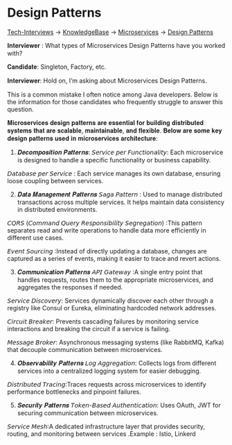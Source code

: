 # Design Patterns

[Tech-Interviews](../../README.md) -> [KnowledgeBase](../KnowledgeBase.md) -> [Microservices](../Microservices/Microservices.md) -> [Design Patterns](DesignPatterns.md)

𝐈𝐧𝐭𝐞𝐫𝐯𝐢𝐞𝐰𝐞𝐫 : What types of Microservices Design Patterns have you worked with?

𝐂𝐚𝐧𝐝𝐢𝐝𝐚𝐭𝐞:  Singleton, Factory, etc.

𝐈𝐧𝐭𝐞𝐫𝐯𝐢𝐞𝐰𝐞𝐫: Hold on, I’m asking about Microservices Design Patterns.

This is a common mistake I often notice among Java developers. Below is the information for those candidates who frequently struggle to answer this question.

𝐌𝐢𝐜𝐫𝐨𝐬𝐞𝐫𝐯𝐢𝐜𝐞𝐬 𝐝𝐞𝐬𝐢𝐠𝐧 𝐩𝐚𝐭𝐭𝐞𝐫𝐧𝐬 𝐚𝐫𝐞 𝐞𝐬𝐬𝐞𝐧𝐭𝐢𝐚𝐥 𝐟𝐨𝐫 𝐛𝐮𝐢𝐥𝐝𝐢𝐧𝐠 𝐝𝐢𝐬𝐭𝐫𝐢𝐛𝐮𝐭𝐞𝐝 𝐬𝐲𝐬𝐭𝐞𝐦𝐬 𝐭𝐡𝐚𝐭 𝐚𝐫𝐞 𝐬𝐜𝐚𝐥𝐚𝐛𝐥𝐞, 𝐦𝐚𝐢𝐧𝐭𝐚𝐢𝐧𝐚𝐛𝐥𝐞, 𝐚𝐧𝐝 𝐟𝐥𝐞𝐱𝐢𝐛𝐥𝐞. 𝐁𝐞𝐥𝐨𝐰 𝐚𝐫𝐞 𝐬𝐨𝐦𝐞 𝐤𝐞𝐲 𝐝𝐞𝐬𝐢𝐠𝐧 𝐩𝐚𝐭𝐭𝐞𝐫𝐧𝐬 𝐮𝐬𝐞𝐝 𝐢𝐧 𝐦𝐢𝐜𝐫𝐨𝐬𝐞𝐫𝐯𝐢𝐜𝐞𝐬 𝐚𝐫𝐜𝐡𝐢𝐭𝐞𝐜𝐭𝐮𝐫𝐞:

1. 𝑫𝒆𝒄𝒐𝒎𝒑𝒐𝒔𝒊𝒕𝒊𝒐𝒏 𝑷𝒂𝒕𝒕𝒆𝒓𝒏𝒔: 
𝘚𝘦𝘳𝘷𝘪𝘤𝘦 𝘱𝘦𝘳 𝘍𝘶𝘯𝘤𝘵𝘪𝘰𝘯𝘢𝘭𝘪𝘵𝘺: Each microservice is designed to handle a specific functionality or business capability.

𝘋𝘢𝘵𝘢𝘣𝘢𝘴𝘦 𝘱𝘦𝘳 𝘚𝘦𝘳𝘷𝘪𝘤𝘦 : Each service manages its own database, ensuring loose coupling between services.

2. 𝑫𝒂𝒕𝒂 𝑴𝒂𝒏𝒂𝒈𝒆𝒎𝒆𝒏𝒕 𝑷𝒂𝒕𝒕𝒆𝒓𝒏𝒔
𝘚𝘢𝘨𝘢 𝘗𝘢𝘵𝘵𝘦𝘳𝘯 : Used to manage distributed transactions across multiple services. It helps maintain data consistency in distributed environments.

𝘊𝘘𝘙𝘚 (𝘊𝘰𝘮𝘮𝘢𝘯𝘥 𝘘𝘶𝘦𝘳𝘺 𝘙𝘦𝘴𝘱𝘰𝘯𝘴𝘪𝘣𝘪𝘭𝘪𝘵𝘺 𝘚𝘦𝘨𝘳𝘦𝘨𝘢𝘵𝘪𝘰𝘯) :This pattern separates read and write operations to handle data more efficiently in different use cases.

𝘌𝘷𝘦𝘯𝘵 𝘚𝘰𝘶𝘳𝘤𝘪𝘯𝘨 :Instead of directly updating a database, changes are captured as a series of events, making it easier to trace and revert actions.

3. 𝑪𝒐𝒎𝒎𝒖𝒏𝒊𝒄𝒂𝒕𝒊𝒐𝒏 𝑷𝒂𝒕𝒕𝒆𝒓𝒏𝒔
𝘈𝘗𝘐 𝘎𝘢𝘵𝘦𝘸𝘢𝘺 :A single entry point that handles requests, routes them to the appropriate microservices, and aggregates the responses if needed.

𝘚𝘦𝘳𝘷𝘪𝘤𝘦 𝘋𝘪𝘴𝘤𝘰𝘷𝘦𝘳𝘺: Services dynamically discover each other through a registry like Consul or Eureka, eliminating hardcoded network addresses.

𝘊𝘪𝘳𝘤𝘶𝘪𝘵 𝘉𝘳𝘦𝘢𝘬𝘦𝘳: Prevents cascading failures by monitoring service interactions and breaking the circuit if a service is failing.

𝘔𝘦𝘴𝘴𝘢𝘨𝘦 𝘉𝘳𝘰𝘬𝘦𝘳: Asynchronous messaging systems (like RabbitMQ, Kafka) that decouple communication between microservices.

4. 𝑶𝒃𝒔𝒆𝒓𝒗𝒂𝒃𝒊𝒍𝒊𝒕𝒚 𝑷𝒂𝒕𝒕𝒆𝒓𝒏𝒔
𝘓𝘰𝘨 𝘈𝘨𝘨𝘳𝘦𝘨𝘢𝘵𝘪𝘰𝘯: Collects logs from different services into a centralized logging system for easier debugging.

𝘋𝘪𝘴𝘵𝘳𝘪𝘣𝘶𝘵𝘦𝘥 𝘛𝘳𝘢𝘤𝘪𝘯𝘨:Traces requests across microservices to identify performance bottlenecks and pinpoint failures.

5. 𝑺𝒆𝒄𝒖𝒓𝒊𝒕𝒚 𝑷𝒂𝒕𝒕𝒆𝒓𝒏𝒔
𝘛𝘰𝘬𝘦𝘯-𝘉𝘢𝘴𝘦𝘥 𝘈𝘶𝘵𝘩𝘦𝘯𝘵𝘪𝘤𝘢𝘵𝘪𝘰𝘯: Uses OAuth, JWT for securing communication between microservices.

𝘚𝘦𝘳𝘷𝘪𝘤𝘦 𝘔𝘦𝘴𝘩:A dedicated infrastructure layer that provides security, routing, and monitoring between services .Example : Istio, Linkerd